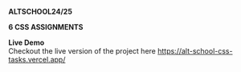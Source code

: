 **ALTSCHOOL24/25**

**6 CSS ASSIGNMENTS**

**Live Demo**  
Checkout the live version of the project here https://alt-school-css-tasks.vercel.app/
